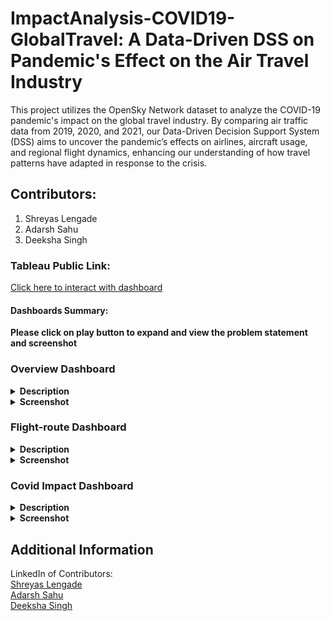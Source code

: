 # ImpactAnalysis-COVID19-GlobalTravel: A Data-Driven DSS on Pandemic's Effect on the Air Travel Industry
This project utilizes the OpenSky Network dataset to analyze the COVID-19 pandemic's impact on the global travel industry. By comparing air traffic data from 2019, 2020, and 2021, our Data-Driven Decision Support System (DSS) aims to uncover the pandemic’s effects on airlines, aircraft usage, and regional flight dynamics, enhancing our understanding of how travel patterns have adapted in response to the crisis.

## Contributors:
<ol>
<li>Shreyas Lengade</li>
<li>Adarsh Sahu</li>
<li>Deeksha Singh</li>
</ol>

### Tableau Public Link:
<p>
  <a href="https://public.tableau.com/views/MIS41040Team20_17133386488720/BDSS?:language=en-US&:sid=&:display_count=n&:origin=viz_share_link">Click here to interact with dashboard</a>
</p>

#### Dashboards Summary:
<b> Please click on play button to expand and view the problem statement and screenshot </b>
### Overview Dashboard
<details>
  <summary><strong>Description</strong></summary>
The overview utilizes OpenSky Network data from 2019-2021, combined with airline and ICAO-IATA information, to analyze flight volumes by airline and region. This analysis identifies the busiest airports and provides a visual breakdown of regional flight activities, offering insights into the impacts of COVID-19 on the travel industry.
</details>

<details>
  <summary><strong>Screenshot</strong></summary>
  <img src="https://github.com/ShreyasLengade/Github-Images/blob/5ce84745b5f69c97316bc1ead5a76a980a4a62c1/Overview_bdss.png" alt="Overview Dashboard Screenshot" style="max-width: 100%; border-radius: 8px; box-shadow: 0 2px 6px rgba(0, 0, 0, 0.1);">
</details>

### Flight-route Dashboard
<details>
  <summary><strong>Description</strong></summary>
The "Flight-route" analysis uses 2020 OpenSky Network data, integrated with ICAO-IATA information, to map flight routes during the COVID-19 period. By utilizing origin and destination coordinates, we track flights from each starting point to various destinations, measuring flight counts and distances. Additionally, a month-wise filter on our dashboard highlights the decline in flight activities during peak COVID-19 months and regional lockdowns.
</details>

<details>
  <summary><strong>Screenshot</strong></summary>
  <img src="https://github.com/ShreyasLengade/Github-Images/blob/5ce84745b5f69c97316bc1ead5a76a980a4a62c1/Flight_route_bdss.png" alt="Overview Dashboard Screenshot" style="max-width: 100%; border-radius: 8px; box-shadow: 0 2px 6px rgba(0, 0, 0, 0.1);">
</details>

### Covid Impact Dashboard
<details>
  <summary><strong>Description</strong></summary>
The "Covid Impact" dashboard integrates two datasets: regional COVID-19 case and death rates, and the 2020_master_file detailing monthly flight activities. We provide two key visualizations: one showing monthly flight counts and another displaying COVID-19 deaths in thousands and cases in millions. Users can navigate these visualizations by month and region, facilitating informed decision-making.
</details>

<details>
  <summary><strong>Screenshot</strong></summary>
  <img src="https://github.com/ShreyasLengade/Github-Images/blob/5ce84745b5f69c97316bc1ead5a76a980a4a62c1/covid_impact_bdss.jpg" alt="Overview Dashboard Screenshot" style="max-width: 100%; border-radius: 8px; box-shadow: 0 2px 6px rgba(0, 0, 0, 0.1);">
</details>

## Additional Information 
LinkedIn of Contributors:<br> 
<a href="https://www.linkedin.com/in/shreyas-lengade-6b32971a3/">Shreyas Lengade</a><br>
<a href="https://www.linkedin.com/in/adarsh-sahu-230833185/">Adarsh Sahu</a><br>
<a href="https://www.linkedin.com/in/deeksha-here/">Deeksha Singh</a><br>
